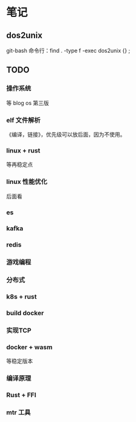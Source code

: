 # 笔记

## dos2unix

git-bash 命令行：find . -type f -exec dos2unix {} \;

## TODO

### 操作系统

等 blog os 第三版

### elf 文件解析

《编译，链接》，优先级可以放后面，因为不使用。

### linux + rust

等再稳定点

### linux 性能优化

后面看

### es

### kafka

### redis

### 游戏编程

### 分布式

### k8s + rust

### build docker

### 实现TCP

### docker + wasm

等稳定版本

### 编译原理

### Rust + FFI

### mtr 工具
